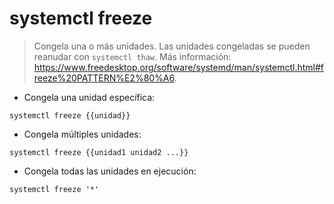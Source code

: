 # systemctl freeze

> Congela una o más unidades.
> Las unidades congeladas se pueden reanudar con `systemctl thaw`.
> Más información: <https://www.freedesktop.org/software/systemd/man/systemctl.html#freeze%20PATTERN%E2%80%A6>.

- Congela una unidad específica:

`systemctl freeze {{unidad}}`

- Congela múltiples unidades:

`systemctl freeze {{unidad1 unidad2 ...}}`

- Congela todas las unidades en ejecución:

`systemctl freeze '*'`
